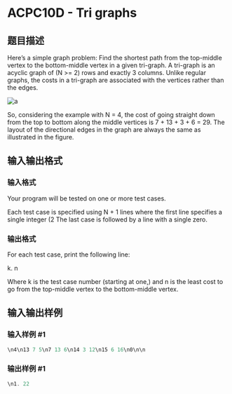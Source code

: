 # ACPC10D - Tri graphs

## 题目描述

Here’s a simple graph problem: Find the shortest path from the top-middle vertex to the bottom-middle vertex in a given tri-graph. A tri-graph is an acyclic graph of (N >= 2) rows and exactly 3 columns. Unlike regular graphs, the costs in a tri-graph are associated with the vertices rather than the edges.

![a](../../../content/omar_azazy:ACPC10D "a")

So, considering the example with N = 4, the cost of going straight down from the top to bottom along the middle vertices is 7 + 13 + 3 + 6 = 29. The layout of the directional edges in the graph are always the same as illustrated in the figure.

## 输入输出格式

### 输入格式

Your program will be tested on one or more test cases.

Each test case is specified using N + 1 lines where the first line specifies a single integer (2 The last case is followed by a line with a single zero.

### 输出格式

For each test case, print the following line:

k. n

Where k is the test case number (starting at one,) and n is the least cost to go from the top-middle vertex to the bottom-middle vertex.

## 输入输出样例

### 输入样例 #1

```cpp
\n4\n13 7 5\n7 13 6\n14 3 12\n15 6 16\n0\n\n
```


### 输出样例 #1

```cpp
\n1. 22
```


